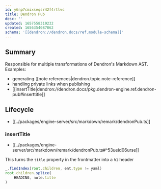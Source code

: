 ```yaml
---
id: y6np7cmixseqsr42f4rtlvc
title: Dendron Pub
desc: ''
updated: 1657558319232
created: 1656354087062
schema: '[[dendron://dendron.docs/ref.module-schema]]'
---
```


## Summary

Responsible for multiple transformations of Dendron's Markdown AST. Examples:
- generating [[note references|dendron.topic.note-reference]]
- handling private links when publishing
- [[insertTitle|dendron://dendron.docs/pkg.dendron-engine.ref.dendron-pub#inserttitle]] 

## Lifecycle

- [[../packages/engine-server/src/markdown/remark/dendronPub.ts]]

### insertTitle
- [[../packages/engine-server/src/markdown/remark/dendronPub.ts#^53ueid06urse]]

This turns the `title` property in the frontmatter into a `h1` header

```ts
_.findIndex(root.children, ent.type != yaml)
root.children.splice(
    HEADING, note.title
)
```
